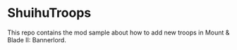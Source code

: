 # ShuihuTroops
This repo contains the mod sample about how to add new troops in Mount & Blade II: Bannerlord.